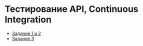 # Тестирование API, Continuous Integration

* [Задание 1 и 2](https://github.com/shvisor/Autotesting_1.2.1_rest)
* [Задание 3](https://github.com/shvisor/Autotesting_1.2.2_Postman-Echo)
